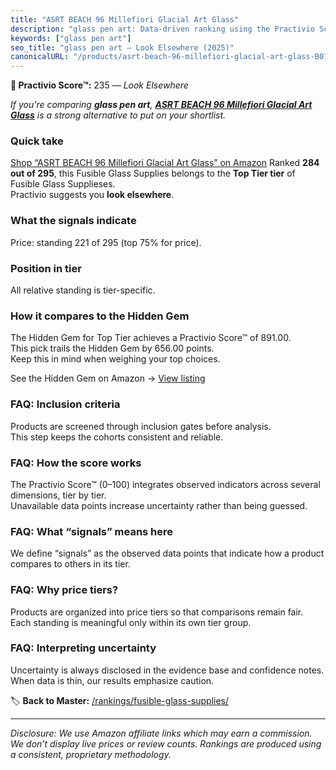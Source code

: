 ```yaml
---
title: "ASRT BEACH 96 Millefiori Glacial Art Glass"
description: "glass pen art: Data-driven ranking using the Practivio Score™. Positioned by quality, value, demand, findability, momentum."
keywords: ["glass pen art"]
seo_title: "glass pen art — Look Elsewhere (2025)"
canonicalURL: "/products/asrt-beach-96-millefiori-glacial-art-glass-B07YN6KKMH/"
---
```


**🚫 Practivio Score™:** 235 — _Look Elsewhere_


*If you're comparing **glass pen art**, **[ASRT BEACH 96 Millefiori Glacial Art Glass](https://www.amazon.com/dp/B07YN6KKMH?tag=practivio-20)** is a strong alternative to put on your shortlist.*
### Quick take
[Shop “ASRT BEACH 96 Millefiori Glacial Art Glass” on Amazon](https://www.amazon.com/dp/B07YN6KKMH?tag=practivio-20)
Ranked **284 out of 295**, this Fusible Glass Supplies belongs to the **Top Tier tier** of Fusible Glass Supplieses.  
Practivio suggests you **look elsewhere**.

### What the signals indicate
Price: standing 221 of 295 (top 75% for price).  

### Position in tier
All relative standing is tier-specific.

### How it compares to the Hidden Gem
The Hidden Gem for Top Tier achieves a Practivio Score™ of 891.00.  
This pick trails the Hidden Gem by 656.00 points.  
Keep this in mind when weighing your top choices.  

See the Hidden Gem on Amazon → [View listing](https://www.amazon.com/dp/B0C6T6NXD9?tag=practivio-20)

### FAQ: Inclusion criteria
Products are screened through inclusion gates before analysis.  
This step keeps the cohorts consistent and reliable.

### FAQ: How the score works
The Practivio Score™ (0–100) integrates observed indicators across several dimensions, tier by tier.  
Unavailable data points increase uncertainty rather than being guessed.

### FAQ: What “signals” means here
We define “signals” as the observed data points that indicate how a product compares to others in its tier.

### FAQ: Why price tiers?
Products are organized into price tiers so that comparisons remain fair.  
Each standing is meaningful only within its own tier group.

### FAQ: Interpreting uncertainty
Uncertainty is always disclosed in the evidence base and confidence notes.  
When data is thin, our results emphasize caution.


🏷️ **Back to Master:** [/rankings/fusible-glass-supplies/](/rankings/fusible-glass-supplies/)

---
_Disclosure: We use Amazon affiliate links which may earn a commission. We don’t display live prices or review counts. Rankings are produced using a consistent, proprietary methodology._
